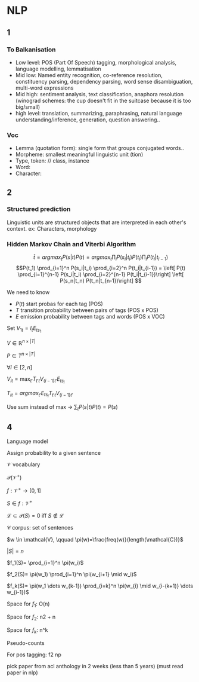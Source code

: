 # NLP

## 1

### To Balkanisation

* Low level: POS (Part Of Speech) tagging, morphological analysis, language modelling, lemmatisation
* Mid low: Named entity recognition, co-reference resolution, constituency parsing, dependency parsing, word sense disambiguation, multi-word expressions
* Mid high: sentiment analysis, text classification, anaphora resolution (winograd schemes: the cup doesn't fit in the suitcase because it is too big/small)
* high level: translation, summarizing, paraphrasing, natural language understanding/inference, generation, question answering..

### Voc

* Lemma (quotation form): single form that groups conjugated words..
* Morpheme: smallest meaningful linguistic unit (tion)
* Type, token: // class, instance
* Word:
* Character:

## 2

### Structured prediction

Linguistic units are structured objects that are interpreted in each other's context.
ex: Characters, morphology

### Hidden Markov Chain and Viterbi Algorithm

$$\hat{t} = argmax_t P(s|t)P(t) = argmax_t \prod_i P(s_i|t_i)P(t_i)\prod_i P(t_i|t_{i-1})$$
$$P(t_1) \prod_{i=1}^n P(s_i|t_i) \prod_{i=2}^n P(t_i|t_{i-1})
= \left[ P(t) \prod_{i=1}^{n-1} P(s_i|t_i) \prod_{i=2}^{n-1} P(t_i|t_{i-1})\right] \left[ P(s_n|t_n) P(t_n|t_{n-1})\right]
$$

We need to know

* $P(t)$ start probas for each tag (POS)
* $T$ transition probability between pairs of tags (POS x POS)
* $E$ emission probability between tags and words (POS x VOC)

Set $V_{1t}= I_t E_{ts_1}$

$V \in \mathbb{R}^{n \times |T|}$

$P \in T^{n \times |T|}$

$\forall i \in [2, n]$

$V_{it} = \max_{t'} T_{t't} V_{(i-1) t'} E_{t s_i}$

$T_{it} = argmax_{t'} E_{t s_i} T_{t' t} V_{(i-1) t'}$

Use sum instead of max -> $\sum_t P(s|t)P(t) = P(s)$

## 4

Language model

Assign probability to a given sentence

$\mathcal{V}$ vocabulary

$\mathcal{P}(\mathcal{V}^+)$

$f:\mathcal{V}^+ \rightarrow [0, 1]$

$S \in f:\mathcal{V}^+$

$\mathcal{L} \subset \mathcal{P}(S)=0 \text{ iff } S \notin \mathcal{L}$

$\mathcal{C}$ corpus: set of sentences

$w \in \mathcal{V}, \qquad \pi(w)=\frac{freq(w)}{length(\mathcal{C})}$

$\lvert S \rvert = n$

$f_1(S)= \prod_{i=1}^n \pi(w_i)$

$f_2(S)= \pi(w_1) \prod_{i=1}^n \pi(w_{i+1} \mid w_i)$

$f_k(S)= \pi(w_1 \dots w_{k-1}) \prod_{i=k}^n \pi(w_{i} \mid w_{i-(k+1)} \dots w_{i-1})$

Space for $f_1$: O(n)

Space for $f_2$: n2 + n

Space for $f_k$: n^k

Pseudo-counts

For pos tagging: f2 np

pick paper from acl anthology in 2 weeks (less than 5 years)
(must read paper in nlp)
